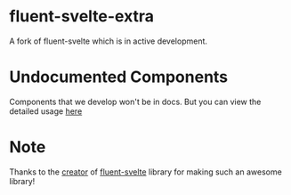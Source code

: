 # fluent-svelte-extra

A fork of fluent-svelte which is in active development.

# Undocumented Components

Components that we develop won't be in docs. But you can view the detailed usage [here](https://github.com/OpenAnime/fluent-svelte-extra/blob/main/src/routes/test/index.svelte)

# Note

Thanks to the [creator](https://github.com/Tropix126) of [fluent-svelte](https://github.com/tropix126/fluent-svelte) library for making such an awesome library!